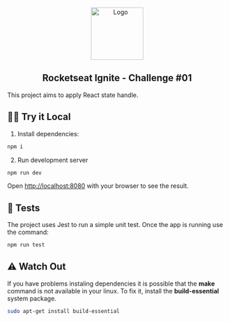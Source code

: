 <br />
<p align="center">
  <a href="https://dangarcia-devel.vercel.app">
    <img src="https://dangarcia-devel.vercel.app/favicon.ico" alt="Logo" width="120">
  </a>

  <h2 align="center">Rocketseat Ignite - Challenge #01</h2>
</p>

This project aims to apply React state handle.

## 🏃‍♂️ Try it Local


1. Install dependencies:

```bash
npm i
```

2. Run development server

```bash
npm run dev
```

Open [http://localhost:8080](http://localhost:8080) with your browser to see the result.

## 🧪 Tests

The project uses Jest to run a simple unit test. Once the app is running use the command:

```bash
npm run test
```

## ⚠️ Watch Out

If you have problems instaling dependencies it is possible that the **make** command is not available in your linux. To fix it, install the **build-essential** system package.

```bash
sudo apt-get install build-essential
```

